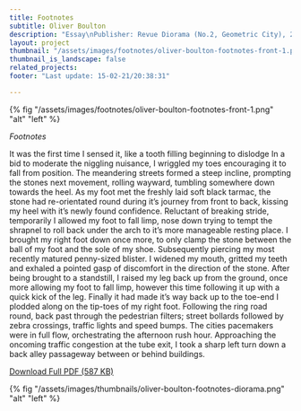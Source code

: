 ```yaml
---
title: Footnotes
subtitle: Oliver Boulton
description: "Essay\nPublisher: Revue Diorama (No.2, Geometric City), 2020\nDesign: Oliver Boulton\nDigital download, 7pp.\nDownloadable PDF\nRevue Diorama (No.2, Geometric City)\nEditors & Designers: Marie-mam Sai, Guillaume Sbalchiero\nOffset CMYK, 280 × 210.\nISSN: 2679-8980"
layout: project
thumbnail: "/assets/images/footnotes/oliver-boulton-footnotes-front-1.png"
thumbnail_is_landscape: false
related_projects:
footer: "Last update: 15-02-21/20:38:31"

---
```


{% fig "/assets/images/footnotes/oliver-boulton-footnotes-front-1.png" "alt" "left" %}

*Footnotes*

It was the first time I sensed it, like a tooth
filling beginning to dislodge In a bid to moderate
the niggling nuisance, I wriggled my toes encouraging
it to fall from position. The meandering streets
formed a steep incline, prompting the stones next
movement, rolling wayward, tumbling somewhere down
towards the heel. As my foot met the freshly laid
soft black tarmac, the stone had re-orientated round
during it’s journey from front to back, kissing my
heel with it’s newly found confidence. Reluctant of
breaking stride, temporarily I allowed my foot to fall
limp, nose down trying to tempt the shrapnel to roll
back under the arch to it’s more manageable resting
place. I brought my right foot down once more, to only
clamp the stone between the ball of my foot and the
sole of my shoe. Subsequently piercing my most
recently matured penny-sized blister. I widened my
mouth, gritted my teeth and exhaled a pointed gasp
of discomfort in the direction of the stone. After
being brought to a standstill, I raised my leg back
up from the ground, once more allowing my foot to fall
limp, however this time following it up with a quick
kick of the leg. Finally it had made it’s way back up
to the toe-end I plodded along on the tip-toes of my
right foot. Following the ring road round, back past
through the pedestrian filters; street bollards
followed by zebra crossings, traffic lights and speed
bumps. The cities pacemakers were in full flow,
orchestrating the afternoon rush hour. Approaching
the oncoming traffic congestion at the tube exit, I
took a sharp left turn down a back alley passageway
between or behind buildings.

<a href="/assets/images/footnotes/oliver-boulton-footnotes.pdf" target="_blank">Download Full PDF (587 KB)</a>

{% fig "/assets/images/thumbnails/oliver-boulton-footnotes-diorama.png" "alt" "left" %}